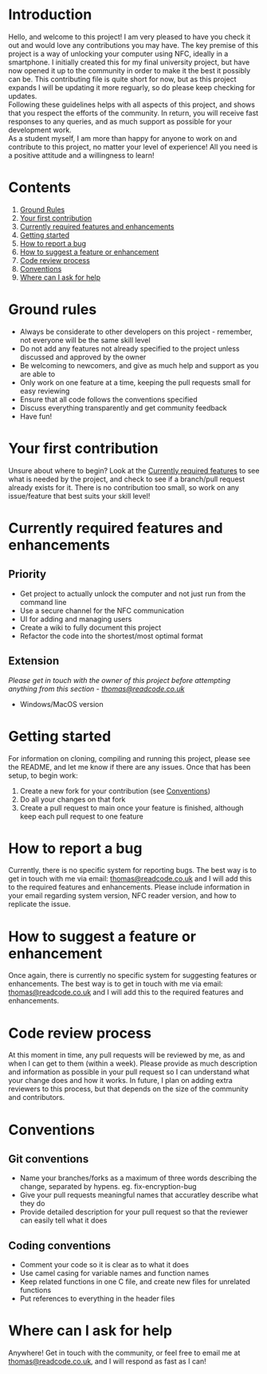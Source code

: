 # Introduction
Hello, and welcome to this project! I am very pleased to have you check it out and would love any contributions you may have. The key premise of this project is a way of unlocking your computer using NFC, ideally in a smartphone. I initially created this for my final university project, but have now opened it up to the community in order to make it the best it possibly can be. This contributing file is quite short for now, but as this project expands I will be updating it more reguarly, so do please keep checking for updates.
<br>
Following these guidelines helps with all aspects of this project, and shows that you respect the efforts of the community. In return, you will receive fast responses to any queries, and as much support as possible for your development work.
<br>
As a student myself, I am more than happy for anyone to work on and contribute to this project, no matter your level of experience! All you need is a positive attitude and a willingness to learn!

# Contents
1. [Ground Rules](#ground-rule)
2. [Your first contribution](#your-first-contribution)
3. [Currently required features and enhancements](#currently-required-features-and-enhancements)
4. [Getting started](#getting-started)
5. [How to report a bug](#how-to-report-a-bug)
6. [How to suggest a feature or enhancement](#how-to-suggest-a-feature-or-enhancement)
7. [Code review process](#code-review-process)
8. [Conventions](#conventions)
9. [Where can I ask for help](#where-can-I-ask-for-help)

# Ground rules
- Always be considerate to other developers on this project - remember, not everyone will be the same skill level
- Do not add any features not already specified to the project unless discussed and approved by the owner
- Be welcoming to newcomers, and give as much help and support as you are able to
- Only work on one feature at a time, keeping the pull requests small for easy reviewing
- Ensure that all code follows the conventions specified
- Discuss everything transparently and get community feedback
- Have fun!

# Your first contribution
Unsure about where to begin? Look at the [Currently required features](#currently-required-features) to see what is needed by the project, and check to see if a branch/pull request already exists for it. There is no contribution too small, so work on any issue/feature that best suits your skill level!

# Currently required features and enhancements
## Priority
- Get project to actually unlock the computer and not just run from the command line
- Use a secure channel for the NFC communication
- UI for adding and managing users
- Create a wiki to fully document this project
- Refactor the code into the shortest/most optimal format

## Extension
*Please get in touch with the owner of this project before attempting anything from this section - thomas@readcode.co.uk*
- Windows/MacOS version

# Getting started
For information on cloning, compiling and running this project, please see the README, and let me know if there are any issues. Once that has been setup, to begin work:
1. Create a new fork for your contribution (see [Conventions](#conventions))
2. Do all your changes on that fork
3. Create a pull request to main once your feature is finished, although keep each pull request to one feature

# How to report a bug
Currently, there is no specific system for reporting bugs. The best way is to get in touch with me via email: thomas@readcode.co.uk and I will add this to the required features and enhancements. Please include information in your email regarding system version, NFC reader version, and how to replicate the issue.

# How to suggest a feature or enhancement
Once again, there is currently no specific system for suggesting features or enhancements. The best way is to get in touch with me via email: thomas@readcode.co.uk and I will add this to the required features and enhancements.

# Code review process
At this moment in time, any pull requests will be reviewed by me, as and when I can get to them (within a week). Please provide as much description and information as possible in your pull request so I can understand what your change does and how it works. In future, I plan on adding extra reviewers to this process, but that depends on the size of the community and contributors.

# Conventions
## Git conventions
- Name your branches/forks as a maximum of three words describing the change, separated by hypens. eg. fix-encryption-bug
- Give your pull requests meaningful names that accuratley describe what they do
- Provide detailed description for your pull request so that the reviewer can easily tell what it does

## Coding conventions
- Comment your code so it is clear as to what it does
- Use camel casing for variable names and function names
- Keep related functions in one C file, and create new files for unrelated functions
- Put references to everything in the header files

# Where can I ask for help
Anywhere! Get in touch with the community, or feel free to email me at thomas@readcode.co.uk, and I will respond as fast as I can!
